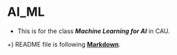 # AI_ML

* This is for the class **_Machine Learning for AI_** in CAU.

+) README file is following [**Markdown**](https://www.markdowntutorial.com/kr/).
